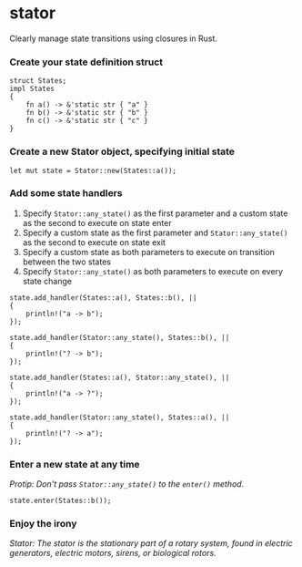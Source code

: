 # stator
Clearly manage state transitions using closures in Rust.

### Create your state definition struct

```
struct States;
impl States
{
    fn a() -> &'static str { "a" }
    fn b() -> &'static str { "b" }
    fn c() -> &'static str { "c" }
}
```

### Create a new Stator object, specifying initial state

```
let mut state = Stator::new(States::a());
```

### Add some state handlers

1. Specify `Stator::any_state()` as the first parameter and a custom state as the second to execute on state enter
2. Specify a custom state as the first parameter and `Stator::any_state()` as the second to execute on state exit
3. Specify a custom state as both parameters to execute on transition between the two states
4. Specify `Stator::any_state()` as both parameters to execute on every state change

```
state.add_handler(States::a(), States::b(), ||
{
    println!("a -> b");
});

state.add_handler(Stator::any_state(), States::b(), ||
{
    println!("? -> b");
});

state.add_handler(States::a(), Stator::any_state(), ||
{
    println!("a -> ?");
});

state.add_handler(Stator::any_state(), States::a(), ||
{
    println!("? -> a");
});
```

### Enter a new state at any time

*Protip: Don't pass `Stator::any_state()` to the `enter()` method.*

```
state.enter(States::b());
```

### Enjoy the irony

*Stator: The stator is the stationary part of a rotary system, found in electric generators, electric motors, sirens, or biological rotors.*